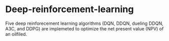 # Deep-reinforcement-learning
Five deep reinforecement learning algorithms (DQN, DDQN, dueling DDQN, A3C, and DDPG) are implemeted to optimize the net present value (NPV) of an oilfiled.

